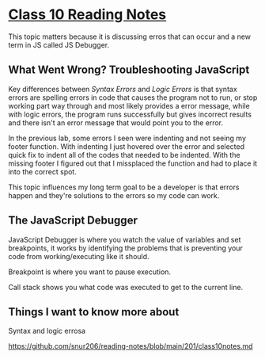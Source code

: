 # [Class 10 Reading Notes](https://github.com/snur206/reading-notes/blob/main/201/class10notes.md)

This topic matters because it is discussing erros that can occur and a new term in JS called JS Debugger.

## What Went Wrong? Troubleshooting JavaScript

Key differences between *Syntax Errors* and *Logic Errors* is that syntax errors are spelling errors in code that causes the program not to run, or stop working part way through and most likely provides a error message, while with logic errors, the program runs successfully but gives incorrect results and there isn't an error message that would point you to the error.

In the previous lab, some errors I seen were indenting and not seeing my footer function. With indenting I just hovered over the error and selected quick fix to indent all of the codes that needed to be indented. With the missing footer I figured out that I missplaced the function and had to place it into the correct spot.

This topic influences my long term goal to be a developer is that errors happen and they're solutions to the errors so my code can work.

## The JavaScript Debugger

JavaScript Debugger is where you watch the value of variables and set breakpoints, it works by identifying the problems that is preventing your code from working/executing like it should.

Breakpoint is where  you want to pause execution.

Call stack shows you what code was executed to get to the current line.

 ## Things I want to know more about
 
 Syntax and logic errosa
 
https://github.com/snur206/reading-notes/blob/main/201/class10notes.md
